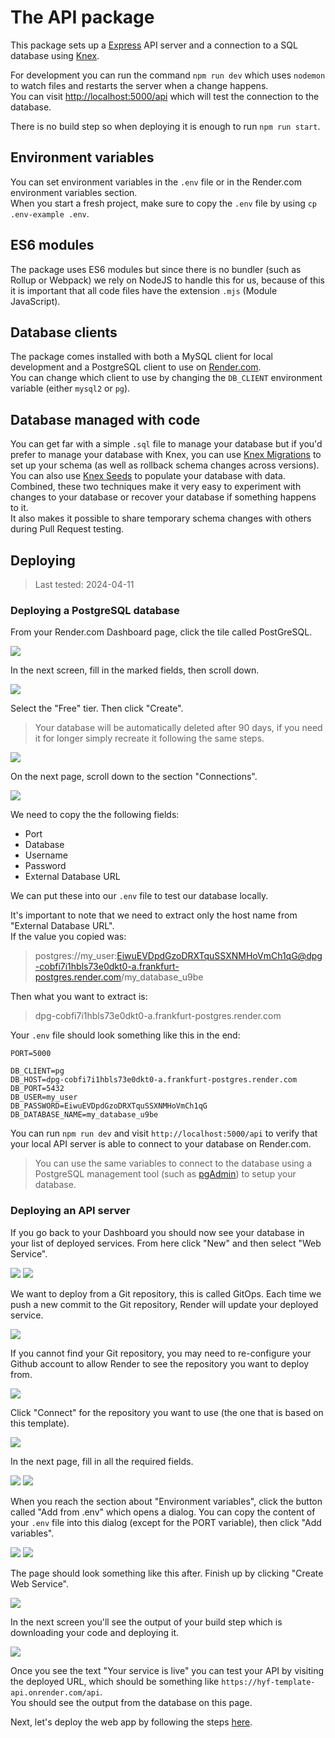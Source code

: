# The API package

This package sets up a [Express](https://expressjs.com/) API server and a connection to a SQL database using [Knex](https://knexjs.org/).

For development you can run the command `npm run dev` which uses `nodemon` to watch files and restarts the server when a change happens.  
You can visit [http://localhost:5000/api](http://localhost:5000/api) which will test the connection to the database.

There is no build step so when deploying it is enough to run `npm run start`.

## Environment variables

You can set environment variables in the `.env` file or in the Render.com environment variables section.  
When you start a fresh project, make sure to copy the `.env` file by using `cp .env-example .env`.

## ES6 modules

The package uses ES6 modules but since there is no bundler (such as Rollup or Webpack) we rely on NodeJS to handle this for us, because of this it is important that all code files have the extension `.mjs` (Module JavaScript).

## Database clients

The package comes installed with both a MySQL client for local development and a PostgreSQL client to use on [Render.com](https://render.com).  
You can change which client to use by changing the `DB_CLIENT` environment variable (either `mysql2` or `pg`).

## Database managed with code

You can get far with a simple `.sql` file to manage your database but if you'd prefer to manage your database with Knex, you can use [Knex Migrations](https://knexjs.org/guide/migrations.html) to set up your schema (as well as rollback schema changes across versions).  
You can also use [Knex Seeds](https://knexjs.org/guide/migrations.html#seed-files) to populate your database with data.  
Combined, these two techniques make it very easy to experiment with changes to your database or recover your database if something happens to it.  
It also makes it possible to share temporary schema changes with others during Pull Request testing.

## Deploying

> Last tested: 2024-04-11

### Deploying a PostgreSQL database

From your Render.com Dashboard page, click the tile called PostGreSQL.

![](../images/render/database/step1.png)

In the next screen, fill in the marked fields, then scroll down.

![](../images/render/database/step2.png)

Select the "Free" tier. Then click "Create".

> Your database will be automatically deleted after 90 days, if you need it for longer simply recreate it following the same steps.

![](../images/render/database/step3.png)

On the next page, scroll down to the section "Connections".

![](../images/render/database/step4.png)

We need to copy the the following fields:

- Port
- Database
- Username
- Password
- External Database URL

We can put these into our `.env` file to test our database locally.

It's important to note that we need to extract only the host name from "External Database URL".  
If the value you copied was:

> postgres://my_user:EiwuEVDpdGzoDRXTquSSXNMHoVmCh1qG@dpg-cobfi7i1hbls73e0dkt0-a.frankfurt-postgres.render.com/my_database_u9be

Then what you want to extract is:

> dpg-cobfi7i1hbls73e0dkt0-a.frankfurt-postgres.render.com

Your `.env` file should look something like this in the end:

```
PORT=5000

DB_CLIENT=pg
DB_HOST=dpg-cobfi7i1hbls73e0dkt0-a.frankfurt-postgres.render.com
DB_PORT=5432
DB_USER=my_user
DB_PASSWORD=EiwuEVDpdGzoDRXTquSSXNMHoVmCh1qG
DB_DATABASE_NAME=my_database_u9be
```

You can run `npm run dev` and visit `http://localhost:5000/api` to verify that your local API server is able to connect to your database on Render.com.

> You can use the same variables to connect to the database using a PostgreSQL management tool (such as [pgAdmin](https://www.pgadmin.org/)) to setup your database.

### Deploying an API server

If you go back to your Dashboard you should now see your database in your list of deployed services. From here click "New" and then select "Web Service".

![](../images/render/api/step5.png)
![](../images/render/api/step6.png)

We want to deploy from a Git repository, this is called GitOps. Each time we push a new commit to the Git repository, Render will update your deployed service.

![](../images/render/api/step7.png)

If you cannot find your Git repository, you may need to re-configure your Github account to allow Render to see the repository you want to deploy from.

![](../images/render/api/step8.png)

Click "Connect" for the repository you want to use (the one that is based on this template).

![](../images/render/api/step9.png)

In the next page, fill in all the required fields.

![](../images/render/api/step10.png)
![](../images/render/api/step11.png)

When you reach the section about "Environment variables", click the button called "Add from .env" which opens a dialog. You can copy the content of your `.env` file into this dialog (except for the PORT variable), then click "Add variables".

![](../images/render/api/step12.png)
![](../images/render/api/step13.png)

The page should look something like this after. Finish up by clicking "Create Web Service".

![](../images/render/api/step14.png)

In the next screen you'll see the output of your build step which is downloading your code and deploying it.

![](../images/render/api/step15.png)

Once you see the text "Your service is live" you can test your API by visiting the deployed URL, which should be something like `https://hyf-template-api.onrender.com/api`.  
You should see the output from the database on this page.

Next, let's deploy the web app by following the steps [here](../app/README.md#deploying).
